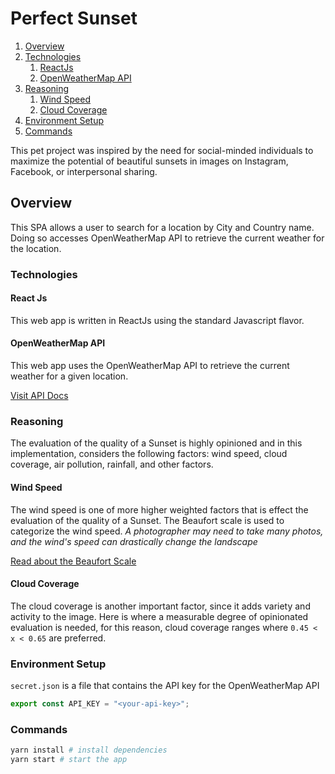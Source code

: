 # Perfect Sunset

1. [Overview](#overview)
2. [Technologies](#technologies)
    1. [ReactJs](#installation)
    2. [OpenWeatherMap API](#open-weather-map)
3. [Reasoning](#reasoning)
    1. [Wind Speed](#wind-speed)
    2. [Cloud Coverage](#cloud-coverage)
4. [Environment Setup](#environment-setup)
5. [Commands](#commands)

This pet project was inspired by the need for social-minded individuals to maximize the potential of beautiful sunsets in images on Instagram, Facebook, or interpersonal sharing.

## Overview

This SPA allows a user to search for a location by City and Country name. Doing so accesses OpenWeatherMap API to retrieve the current weather for the location.

### Technologies

#### React Js

This web app is written in ReactJs using the standard Javascript flavor.

#### OpenWeatherMap API

This web app uses the OpenWeatherMap API to retrieve the current weather for a given location.

[Visit API Docs](https://openweathermap.org/current)

### Reasoning

The evaluation of the quality of a Sunset is highly opinioned and in this implementation, considers the following factors: wind speed, cloud coverage, air pollution, rainfall, and other factors.

#### Wind Speed

The wind speed is one of more higher weighted factors that is effect the evaluation of the quality of a Sunset. The Beaufort scale is used to categorize the wind speed. *A photographer may need to take many photos, and the wind's speed can drastically change the landscape*

[Read about the Beaufort Scale](https://www.rmets.org/metmatters/beaufort-scale)

#### Cloud Coverage

The cloud coverage is another important factor, since it adds variety and activity to the image. Here is where a measurable degree of opinionated evaluation is needed, for this reason, cloud coverage ranges where `0.45 < x < 0.65` are preferred.

### Environment Setup

`secret.json` is a file that contains the API key for the OpenWeatherMap API

```js
export const API_KEY = "<your-api-key>";
```

### Commands

```sh
yarn install # install dependencies
yarn start # start the app
```
